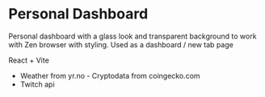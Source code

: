 # Personal Dashboard

Personal dashboard with a glass look and transparent background to work with Zen browser with styling.
Used as a dashboard / new tab page

React + Vite

- Weather from yr.no - Cryptodata from coingecko.com
- Twitch api
